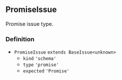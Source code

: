 PromiseIssue
------------

Promise issue type.

### Definition

*   `PromiseIssue` `extends BaseIssue<unknown>`
    *   `kind` `'schema'`
    *   `type` `'promise'`
    *   `expected` `'Promise'`